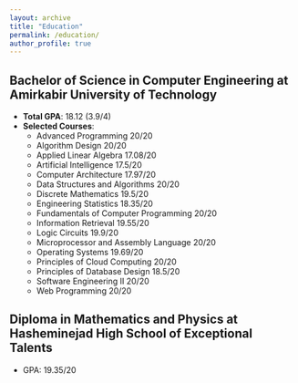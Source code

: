 ```yaml
---
layout: archive
title: "Education"
permalink: /education/
author_profile: true
---
```


## Bachelor of Science in Computer Engineering at Amirkabir University of Technology

- **Total GPA**: 18.12 (3.9/4)
- **Selected Courses**:
  - Advanced Programming 20/20
  - Algorithm Design 20/20
  - Applied Linear Algebra 17.08/20
  - Artificial Intelligence 17.5/20
  - Computer Architecture 17.97/20
  - Data Structures and Algorithms 20/20
  - Discrete Mathematics 19.5/20
  - Engineering Statistics 18.35/20
  - Fundamentals of Computer Programming 20/20
  - Information Retrieval 19.55/20
  - Logic Circuits 19.9/20
  - Microprocessor and Assembly Language 20/20
  - Operating Systems 19.69/20
  - Principles of Cloud Computing 20/20
  - Principles of Database Design 18.5/20
  - Software Engineering II 20/20
  - Web Programming 20/20

## Diploma in Mathematics and Physics at Hasheminejad High School of Exceptional Talents

- GPA: 19.35/20
  